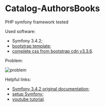 # Catalog-AuthorsBooks
PHP symfony framework tested

Used software:
- Symfony 3.4.2;
- [bootstrap template](https://getbootstrap.com/docs/3.3/examples/starter-template/);
- [complete css from bootstrap cdn v3.3.6](https://www.bootstrapcdn.com/).

Problem:

![problem](https://github.com/fedy95/Catalog-AuthorsBooks/blob/master/_UML-Diagrams/UseCase%20(detailed).jpg)

Helpful links:
- [Symfony 3.4.2 original documentation](https://symfony.com/doc/3.4/index.html);
- [setup Symfony](https://symfony.com/doc/3.4/setup.html);
- [youtube tutorial](https://www.youtube.com/watch?v=HchMW8EhWPU).
